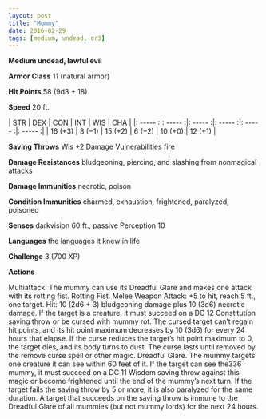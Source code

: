 ```yaml
---
layout: post
title: "Mummy"
date: 2016-02-29
tags: [medium, undead, cr3]
---
```


**Medium undead, lawful evil**

**Armor Class** 11 (natural armor)

**Hit Points** 58 (9d8 + 18)

**Speed** 20 ft.

|   STR   |   DEX   |   CON   |   INT   |   WIS   |   CHA   |
|: ----- :|: ----- :|: ----- :|: ----- :|: ----- :|: ----- :|
| 16 (+3) | 8 (−1) | 15 (+2) | 6 (−2) | 10 (+0) | 12 (+1) |

**Saving Throws** Wis +2 Damage Vulnerabilities fire 

**Damage Resistances** bludgeoning, piercing, and slashing from nonmagical attacks 

**Damage Immunities** necrotic, poison 

**Condition Immunities** charmed, exhaustion, frightened, paralyzed, poisoned 

**Senses** darkvision 60 ft., passive Perception 10 

**Languages** the languages it knew in life 

**Challenge** 3 (700 XP) 

**Actions** 

Multiattack. The mummy can use its Dreadful Glare and makes one attack with its rotting fist. Rotting Fist. Melee Weapon Attack: +5 to hit, reach 5 ft., one target. Hit: 10 (2d6 + 3) bludgeoning damage plus 10 (3d6) necrotic damage. If the target is a creature, it must succeed on a DC 12 Constitution saving throw or be cursed with mummy rot. The cursed target can’t regain hit points, and its hit point maximum decreases by 10 (3d6) for every 24 hours that elapse. If the curse reduces the target’s hit point maximum to 0, the target dies, and its body turns to dust. The curse lasts until removed by the remove curse spell or other magic. Dreadful Glare. The mummy targets one creature it can see within 60 feet of it. If the target can see the336 mummy, it must succeed on a DC 11 Wisdom saving throw against this magic or become frightened until the end of the mummy’s next turn. If the target fails the saving throw by 5 or more, it is also paralyzed for the same duration. A target that succeeds on the saving throw is immune to the Dreadful Glare of all mummies (but not mummy lords) for the next 24 hours.